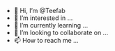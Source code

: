 - 👋 Hi, I’m @Teefab
- 👀 I’m interested in ...
- 🌱 I’m currently learning ...
- 💞️ I’m looking to collaborate on ...
- 📫 How to reach me ...

<!---
Teefab/Teefab is a ✨ special ✨ repository because its `README.md` (this file) appears on your GitHub profile.
You can click the Preview link to take a look at your changes.
--->
